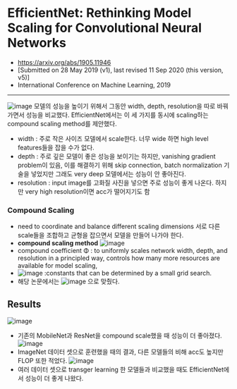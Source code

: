 # EfficientNet: Rethinking Model Scaling for Convolutional Neural Networks
- https://arxiv.org/abs/1905.11946
- [Submitted on 28 May 2019 (v1), last revised 11 Sep 2020 (this version, v5)]
- International Conference on Machine Learning, 2019
---
![image](https://user-images.githubusercontent.com/70581043/136128402-8bcdbf44-a15a-48da-8faf-f8be90672173.png)
모델의 성능을 높이기 위해서 그동안 width, depth, resolution을 따로 바꿔가면서 성능을 비교했다.  EfficientNet에서는 이 세 가지를 동시에 scaling하는 compound scaling method를 제안했다.
- width : 주로 작은 사이즈 모델에서 scale한다. 너무 wide 하면 high level features들을 잡을 수가 없다.
- depth : 주로 깊은 모델이 좋은 성능을 보이기는 하지만, vanishing gradient problem이 있음, 이를 해결하기 위해 skip connection, batch normalization 기술을 넣었지만 그래도 very deep 모델에서는 성능이 안 좋아진다.
- resolution : input image를 고화질 사진을 넣으면 주로 성능이 좋게 나온다. 하지만 very high resolution이면 acc가 떨어지기도 함

### Compound Scaling
- need to coordinate and balance different scaling dimensions 서로 다른scale들을 조합하고 균형을 잡으면서 모델을 만들어 나가야 한다.
- **compound scaling method**
![image](https://user-images.githubusercontent.com/70581043/136129098-d72aebcc-93a8-41f3-a56f-5c90cf04df89.png)
- compound coefficient Φ :  to uniformly scales network width, depth, and resolution in a principled way, controls how many more resources are available
for model scaling,
- ![image](https://user-images.githubusercontent.com/70581043/136129260-f56865c4-a614-4625-b283-12a5181bf522.png)
 :constants that can be determined by a small grid search.
- 해당 논문에서는 ![image](https://user-images.githubusercontent.com/70581043/136129422-4a2250f8-44bc-4d8d-8f71-6b76f17aa9a4.png) 으로 맞췄다.

## Results
![image](https://user-images.githubusercontent.com/70581043/136129500-45751611-e0a8-4b33-94cd-2b942ddf62f5.png)
- 기존의 MobileNet과 ResNet을 compound scale했을 때 성능이 더 좋아졌다.
![image](https://user-images.githubusercontent.com/70581043/136129623-ee76ba3d-aa39-4536-9ef3-52255995810a.png)
- ImageNet 데이터 셋으로 훈련했을 때의 결과, 다른 모델들의 비해 acc도 높지만 FLOP 또한 적었다.
![image](https://user-images.githubusercontent.com/70581043/136129703-08552999-e28b-461a-ba13-c54b1107dbe9.png)
- 여러 데이터 셋으로 transger learning 한 모델들과 비교했을 때도 EfficientNet에서 성능이 더 좋게 나왔다.

